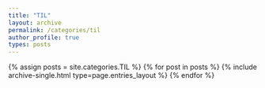 ```yaml
---
title: "TIL"
layout: archive
permalink: /categories/til
author_profile: true
types: posts
---
```



{% assign posts = site.categories.TIL %}
{% for post in posts %}
 {% include archive-single.html type=page.entries_layout %} 
{% endfor %}